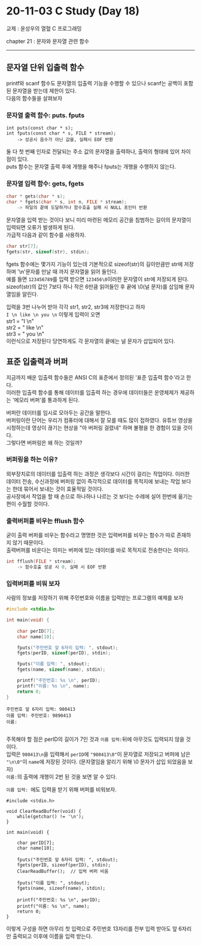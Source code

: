 20-11-03 C Study (Day 18)
=====
교제 : 윤성우의 열혈 C 프로그래밍

chapter 21 : 문자와 문자열 관련 함수  

<hr>

## 문자열 단위 입출력 함수

printf와 scanf 함수도 문자열의 입출력 기능을 수행할 수 있으나 scanf는 공백이 포함된 문자열을 받는데 제한이 있다.  
다음의 함수들을 살펴보자  

### 문자열 출력 함수: puts. fputs

```
int puts(const char * s);
int fputs(const char * s, FILE * stream);
	-> 성공시 음수가 아닌 값을, 실패시 EOF 반환
```

둘 다 첫 번째 인자로 전달되는 주소 값의 문자열을 출력하나, 출력의 형태에 있어 차이점이 있다.  
puts 함수는 문자열 출력 후에 개행을 해주나 fputs는 개행을 수행하지 않는다.  

### 문자열 입력 함수: gets, fgets

```c
char * gets(char * s);
char * fgets(char * s, int n, FILE * stream);
	-> 파일의 끝에 도달하거나 함수호출 실패 시 NULL 포인터 반환
```

문자열을 입력 받는 것이다 보니 미리 마련된 메모리 공간을 침범하는 길이의 문자열이 입력되면 오류가 발생하게 된다.  
가급적 다음과 같이 함수를 사용하자.  

```c
char str[7];
fgets(str, sizeof(str), stdin);
```

fgets 함수에는 몇가지 기능이 있는데 기본적으로 sizeof(str)의 길이만큼만 str에 저장하며 '\n'문자를 만날 때 까지 문자열을 읽어 들인다.  
예를 들면 `123456789`를 입력 받으면 `123456\0`이러한 문자열이 str에 저장되게 된다.  
sizeof(str)의 값인 7보다 하나 작은 6만큼 읽어들인 후 끝에 \0(널 문자)를 삽임해 문자열임을 알린다.  

입력을 3번 나누어 받아 각각 str1, str2, str3에 저장한다고 하자  
`I \n like \n you \n` 이렇게 입력이 오면  
str1 = "I \n"  
str2 = " like \n"  
str3 = " you \n"  
이런식으로 저장된다 당연하게도 각 문자열의 끝에는 널 문자가 삽입되어 있다.  

## 표준 입출력과 버퍼

지금까지 배운 입출력 함수들은 ANSI C의 표준에서 정의된 '표준 입출력 함수'라고 한다.  
이러한 입출력 함수를 통해 데이터를 입출력 하는 경우에 데이터들은 운영체제가 제공하는 '메모리 버퍼'를 통과하게 된다.  

버퍼란 데이터를 임시로 모아두는 공간을 말한다.  
버퍼링이란 단어는 우리가 컴퓨터에 대해서 잘 모를 때도 많이 접하였다. 유튜브 영상을 시청하는데 영상이 끊기는 현상을 "아 버퍼링 걸렸네" 하며 불평을 한 경험이 있을 것이다.  
그렇다면 버퍼링은 왜 하는 것일까?

### 버퍼링을 하는 이유?

외부장치로의 데이터를 입출력 하는 과정은 생각보다 시간이 걸리는 작업이다. 이러한 데이터 전송, 수신과정에 버퍼링 없이 즉각적으로 데이터를 목적지에 보내는 작업 보다는 한데 묶어서 보내는 것이 효율적일 것이다.  
공사장에서 작업을 할 때 손으로 하나하나 나르는 것 보다는 수레에 실어 한번에 옮기는 편이 수월할 것이다.  

### 출력버퍼를 비우는 fflush 함수

굳이 출력 버퍼를 비우는 함수라고 명명한 것은 입력버퍼를 비우는 함수가 따로 존재하지 않기 때문이다.  
출력버퍼를 비운다는 의미는 버퍼에 있는 데이터를 바로 목적지로 전송한다는 의미다.

```c
int fflush(FILE * stream);
	-> 함수호출 성공 시 0, 실패 시 EOF 반환
```

### 입력버퍼를 비워 보자

사람의 정보를 저장하기 위해 주민번호와 이름을 입력받는 프로그램의 예제를 보자

```c
#include <stdio.h>

int main(void) {
	
	char perID[7];
	char name[10];

	fputs("주민번호 앞 6자리 입력: ", stdout);
	fgets(perID, sizeof(perID), stdin);

	fputs("이름 입력: ", stdout);
	fgets(name, sizeof(name), stdin);

	printf("주민번호: %s \n", perID);
	printf("이름: %s \n", name);
	return 0;
}
```

```
주민번호 앞 6자리 입력: 980413
이름 입력: 주민번호: 9890413
이름: 


```
주목해야 할 점은 perID의 길이가 7인 것과 `이름 입력:`뒤에 아무것도 입력되지 않을 것이다.  
입력은 `980413\n`을 입력해서 `perID`에 `"980413\0"`이 문자열로 저장되고 버퍼에 남은 `"\n\0"`이 `name`에 저장된 것이다. (문자열임을 알리기 위해 \0 문자가 삽입 되었음을 보자)  
`이름:`의 출력에 개행이 2번 된 것을 보면 알 수 있다.  

`이름 입력: `에도 입력을 받기 위해 버퍼를 비워보자.  

```
#include <stdio.h>

void ClearReadBuffer(void) {
	while(getchar() != '\n');
}

int main(void) {
	
	char perID[7];
	char name[10];

	fputs("주민번호 앞 6자리 입력: ", stdout);
	fgets(perID, sizeof(perID), stdin);
	ClearReadBuffer();	// 입력 버퍼 비움
	
	fputs("이름 입력: ", stdout);
	fgets(name, sizeof(name), stdin);

	printf("주민번호: %s \n", perID);
	printf("이름: %s \n", name);
	return 0;
}
```
이렇게 구성을 하면 아무리 첫 입력으로 주민번호 13자리를 전부 입력 받아도 앞 6자리만 출력되고 이후에 이름을 입력 받는다.